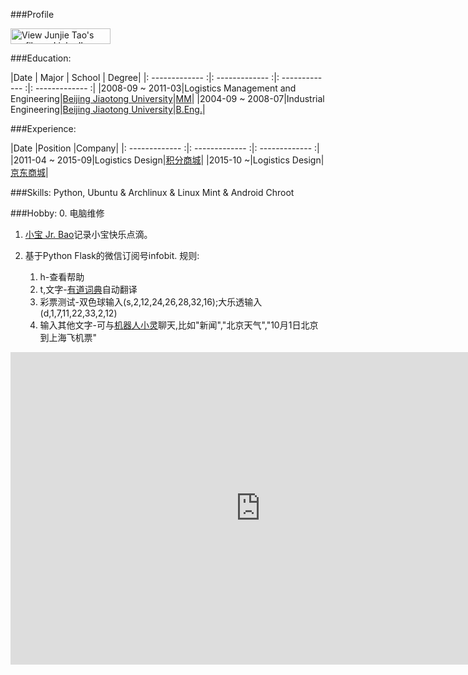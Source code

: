 <script type="text/javascript" src="http://open.iciba.com/ds_open.php?id=9675&name=%E7%BB%BF%E8%90%9D%E9%97%B4&auth=AD09C02788623E11390AF76025E1079A" charset="utf-8"></script>

###Profile

<a href="http://cn.linkedin.com/in/tjunj"><img src="http://s.c.lnkd.licdn.com/scds/common/u/img/webpromo/btn_viewmy_160x25.png" width="160" height="25" border="0" alt="View Junjie Tao's profile on LinkedIn"></a>


###Education:

|Date | Major | School | Degree|
|: ------------- :|: ------------- :|: ------------- :|: ------------- :|
|2008-09 ~ 2011-03|Logistics Management and Engineering|[Beijing Jiaotong University](http://bjtu.edu.cn/)|[MM](http://en.wikipedia.org/wiki/Master_of_Management)|
|2004-09 ~ 2008-07|Industrial Engineering|[Beijing Jiaotong University](http://mece.njtu.edu.cn/index.htm)|[B.Eng.](http://en.wikipedia.org/wiki/Bachelor_of_Engineering)|

###Experience:

|Date |Position |Company|
|: ------------- :|: ------------- :|: ------------- :|
|2011-04 ~ 2015-09|Logistics Design|[积分商城](http://jf.10086.cn/)|
|2015-10 ~|Logistics Design|[京东商城](http://jd.com/)|


###Skills:
Python, Ubuntu & Archlinux & Linux Mint & Android Chroot

###Hobby:
0. 电脑维修
1. [小宝 Jr. Bao](http://xbao.sinaapp.com/)记录小宝快乐点滴。

2. 基于Python Flask的微信订阅号infobit. 规则:
    1. h-查看帮助
    2. t,文字-[有道词典](http://dict.youdao.com/)自动翻译
    3. 彩票测试-双色球输入(s,2,12,24,26,28,32,16);大乐透输入(d,1,7,11,22,33,2,12)
    4. 输入其他文字-可与[机器人小灵](http://www.tuling123.com/openapi/)聊天,比如"新闻","北京天气","10月1日北京到上海飞机票"

<iframe width="800" height="500" frameborder="0"
        src="http://pythontutor.com/iframe-embed.html#code=x+%3D+5%0Ay+%3D+10%0Az+%3D+x+%2B+y&cumulative=false&py=2&curInstr=3">
</iframe>
